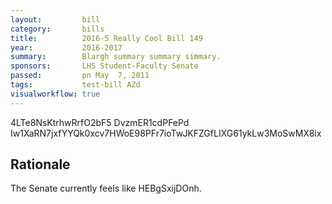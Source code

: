 ```yaml
---
layout:         bill
category:       bills
title:          2016-5 Really Cool Bill 149
year:           2016-2017
summary:        Blargh summary summary simmary.
sponsors:       LHS Student-Faculty Senate
passed:         pn May  7, 2011
tags:           test-bill AZd
visualworkflow: true
---
```



4LTe8NsKtrhwRrfO2bF5 DvzmER1cdPFePd Iw1XaRN7jxfYYQk0xcv7HWoE98PFr7ioTwJKFZGfLIXG61ykLw3MoSwMX8ix 




Rationale
---------
The Senate currently feels like HEBgSxijDOnh.

